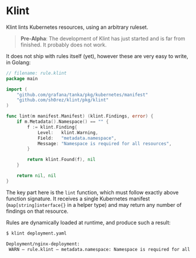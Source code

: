 # Klint

Klint lints Kubernetes resources, using an arbitrary ruleset.

> **Pre-Alpha**: The development of Klint has just started and is far from
> finished. It probably does not work.

It does not ship with rules itself (yet), however these are very easy to write, in Golang:

```go
// filename: rule.klint
package main

import (
    "github.com/grafana/tanka/pkg/kubernetes/manifest"
    "github.com/sh0rez/klint/pkg/klint"
)

func lint(m manifest.Manifest) (klint.Findings, error) {
    if m.Metadata().Namespace() == "" {
        f := klint.Finding{
            Level:   klint.Warning,
            Field:   "metadata.namespace",
            Message: "Namespace is required for all resources",
        }

        return klint.Found(f), nil
    }

    return nil, nil
}
```

The key part here is the `lint` function, which must follow exactly above
function signature. It receives a single Kubernetes manifest
(`map[string]interface{}` in a helper type) and may return any number of
findings on that resource.

Rules are dynamically loaded at runtime, and produce such a result:

```bash
$ klint deployment.yaml

Deployment/nginx-deployment:
 WARN – rule.klint – metadata.namespace: Namespace is required for all resources
```
